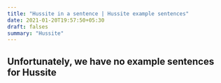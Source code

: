 ```yaml
---
title: "Hussite in a sentence | Hussite example sentences"
date: 2021-01-20T19:57:50+05:30
draft: falses
summary: "Hussite"
---
```

## Unfortunately, we have no example sentences for Hussite                 
